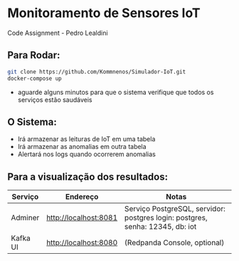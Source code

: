 # Monitoramento de Sensores IoT

Code Assignment - Pedro Lealdini

## Para Rodar:
```bash
git clone https://github.com/Kommnenos/Simulador-IoT.git
docker-compose up
```
- aguarde alguns minutos para que o sistema verifique que todos os serviços estão saudáveis

## O Sistema:
- Irá armazenar as leituras de IoT em uma tabela
- Irá armazenar as anomalias em outra tabela
- Alertará nos logs quando ocorrerem anomalias

## Para a visualização dos resultados:

| Serviço    | Endereço                                      | Notas                              |
| ---------- | ---------------------------------------------- | ------------------------------------- |
| Adminer    | [http://localhost:8081](http://localhost:8081) | Serviço PostgreSQL, servidor: postgres login: postgres, senha: 12345, db: iot |
| Kafka UI   | [http://localhost:8080](http://localhost:8080) | (Redpanda Console, optional)          |

